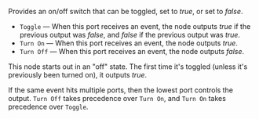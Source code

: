 Provides an on/off switch that can be toggled, set to *true*, or set to *false*. 

   - `Toggle` — When this port receives an event, the node outputs *true* if the previous output was *false*, and *false* if the previous output was *true*. 
   - `Turn On` — When this port receives an event, the node outputs *true*. 
   - `Turn Off` — When this port receives an event, the node outputs *false*. 

This node starts out in an "off" state. The first time it's toggled (unless it's previously been turned on), it outputs *true*.

If the same event hits multiple ports, then the lowest port controls the output. `Turn Off` takes precedence over `Turn On`, and `Turn On` takes precedence over `Toggle`. 
